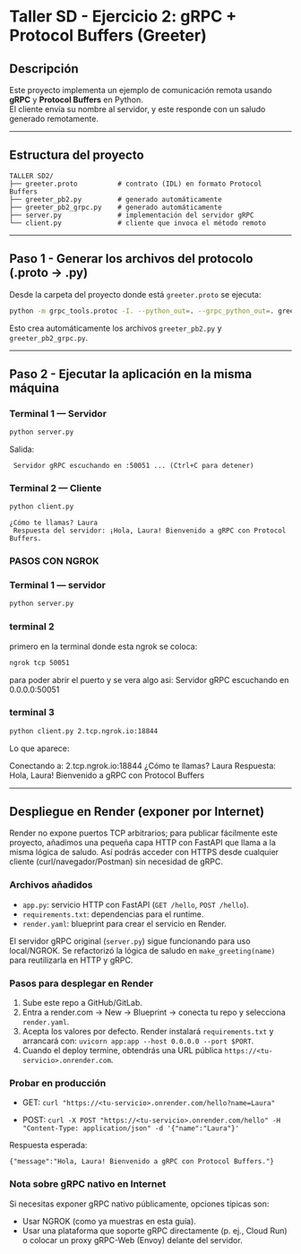 # Taller SD - Ejercicio 2: gRPC + Protocol Buffers (Greeter)

## Descripción
Este proyecto implementa un ejemplo de comunicación remota usando **gRPC** y **Protocol Buffers** en Python.  
El cliente envía su nombre al servidor, y este responde con un saludo generado remotamente.

---

##  Estructura del proyecto
```
TALLER SD2/
├── greeter.proto          # contrato (IDL) en formato Protocol Buffers
├── greeter_pb2.py         # generado automáticamente
├── greeter_pb2_grpc.py    # generado automáticamente
├── server.py              # implementación del servidor gRPC
└── client.py              # cliente que invoca el método remoto
```

---

## Paso 1 - Generar los archivos del protocolo (.proto → .py)
Desde la carpeta del proyecto donde está `greeter.proto` se ejecuta:

```bash
python -m grpc_tools.protoc -I. --python_out=. --grpc_python_out=. greeter.proto
```

Esto crea automáticamente los archivos `greeter_pb2.py` y `greeter_pb2_grpc.py`.

---

## Paso 2 - Ejecutar la aplicación en la misma máquina

### Terminal 1 — Servidor
```bash
python server.py
```
Salida:
```
 Servidor gRPC escuchando en :50051 ... (Ctrl+C para detener)
```

### Terminal 2 — Cliente
```bash
python client.py
```
```
¿Cómo te llamas? Laura
 Respuesta del servidor: ¡Hola, Laura! Bienvenido a gRPC con Protocol Buffers.
```

### PASOS CON NGROK

### Terminal 1 — servidor

```bash
python server.py
```
### terminal 2
primero en la terminal donde esta ngrok se coloca: 

```bash
ngrok tcp 50051
```
para poder abrir el puerto y se vera algo asi:
    Servidor gRPC escuchando en 0.0.0.0:50051

### terminal 3

```bash
python client.py 2.tcp.ngrok.io:18844
```
Lo que aparece:

Conectando a: 2.tcp.ngrok.io:18844
¿Cómo te llamas? Laura
Respuesta: Hola, Laura! Bienvenido a gRPC con Protocol Buffers

---

## Despliegue en Render (exponer por Internet)

Render no expone puertos TCP arbitrarios; para publicar fácilmente este proyecto, añadimos una pequeña capa HTTP con FastAPI que llama a la misma lógica de saludo. Así podrás acceder con HTTPS desde cualquier cliente (curl/navegador/Postman) sin necesidad de gRPC.

### Archivos añadidos
- `app.py`: servicio HTTP con FastAPI (`GET /hello`, `POST /hello`).
- `requirements.txt`: dependencias para el runtime.
- `render.yaml`: blueprint para crear el servicio en Render.

El servidor gRPC original (`server.py`) sigue funcionando para uso local/NGROK. Se refactorizó la lógica de saludo en `make_greeting(name)` para reutilizarla en HTTP y gRPC.

### Pasos para desplegar en Render
1) Sube este repo a GitHub/GitLab.
2) Entra a render.com → New → Blueprint → conecta tu repo y selecciona `render.yaml`.
3) Acepta los valores por defecto. Render instalará `requirements.txt` y arrancará con:
   `uvicorn app:app --host 0.0.0.0 --port $PORT`.
4) Cuando el deploy termine, obtendrás una URL pública `https://<tu-servicio>.onrender.com`.

### Probar en producción
- GET:
  `curl "https://<tu-servicio>.onrender.com/hello?name=Laura"`

- POST:
  `curl -X POST "https://<tu-servicio>.onrender.com/hello" -H "Content-Type: application/json" -d '{"name":"Laura"}'`

Respuesta esperada:
```
{"message":"Hola, Laura! Bienvenido a gRPC con Protocol Buffers."}
```

### Nota sobre gRPC nativo en Internet
Si necesitas exponer gRPC nativo públicamente, opciones típicas son:
- Usar NGROK (como ya muestras en esta guía).
- Usar una plataforma que soporte gRPC directamente (p. ej., Cloud Run) o colocar un proxy gRPC-Web (Envoy) delante del servidor.



